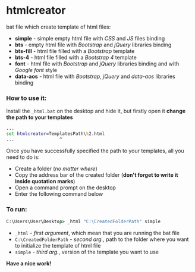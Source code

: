 # htmlcreator
bat file which create template of html files:
  - **simple** - simple empty html file with *СSS* and *JS* files binding
  - **bts** - empty html file with *Bootstrap* and *jQuery* libraries binding
  - **bts-fill** - html file filled with a *Bootstrap* template
  - **bts-4** - html file filled with a *Bootstrap 4* template
  - **font** - html file with *Bootstrap* and *jQuery* libraries binding and with *Google font* style
  - **data-aos** - html file with *Bootstrap*, *jQuery* and *data-aos* libraries binding
  
### How to use it:
Install the `_html.bat` on the desktop and hide it, but firstly open it **change the path to your templates**
```bat
...
set htmlcreator=TemplatesPath\%2.html
...                 ^
```
Once you have successfully specified the path to your templates, all you need to do is:
- Сreate a folder (*no matter where*)
- Copy the address bar of the created folder (**don't forget to write it inside quotation marks**)
- Open a command prompt on the desktop
- Enter the following command below
### To run:
```cmd
C:\Users\User\Desktop> _html "C:\CreatedFolderPath" simple
```
- `_html` - *first argument*, which mean that you are running the bat file
- `C:\CreatedFolderPath` - *second arg.*, path to the folder where you want to initialize the template of html file
- `simple` - *third arg.*, version of the template you want to use

**Have a nice work!**
